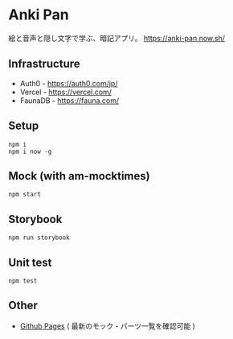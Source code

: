 # Anki Pan

絵と音声と隠し文字で学ぶ、暗記アプリ。 https://anki-pan.now.sh/

## Infrastructure

* Auth0 - https://auth0.com/jp/
* Vercel - https://vercel.com/
* FaunaDB - https://fauna.com/

##  Setup

```shell
npm i
npm i now -g
```

## Mock (with am-mocktimes)

```shell
npm start
```

## Storybook

```shell
npm run storybook
```

## Unit test

```shell
npm test
```

## Other

* [Github Pages](https://ampcpmgp.github.io/anki-pan/) ( 最新のモック・パーツ一覧を確認可能 )

